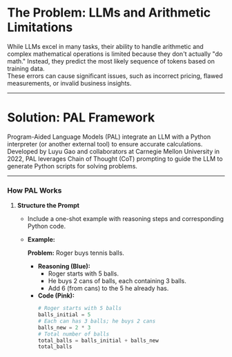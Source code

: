 # The Problem: LLMs and Arithmetic Limitations

While LLMs excel in many tasks, their ability to handle arithmetic and complex mathematical operations is limited because they don't actually "do math." Instead, they predict the most likely sequence of tokens based on training data.  
These errors can cause significant issues, such as incorrect pricing, flawed measurements, or invalid business insights.

---

# Solution: PAL Framework

Program-Aided Language Models (PAL) integrate an LLM with a Python interpreter (or another external tool) to ensure accurate calculations. Developed by Luyu Gao and collaborators at Carnegie Mellon University in 2022, PAL leverages Chain of Thought (CoT) prompting to guide the LLM to generate Python scripts for solving problems.

---

### How PAL Works

1. **Structure the Prompt**  
   - Include a one-shot example with reasoning steps and corresponding Python code.  
   - **Example:**  
     
     **Problem:** Roger buys tennis balls.  
     - **Reasoning (Blue):**  
       - Roger starts with 5 balls.  
       - He buys 2 cans of balls, each containing 3 balls.  
       - Add 6 (from cans) to the 5 he already has.  
     - **Code (Pink):**  
       ```python
       # Roger starts with 5 balls
       balls_initial = 5
       # Each can has 3 balls; he buys 2 cans
       balls_new = 2 * 3
       # Total number of balls
       total_balls = balls_initial + balls_new
       total_balls
       ```